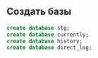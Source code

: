 ## Создать базы 

```sql
create database stg;
create database currently;
create database history;
create database direct_log;
```